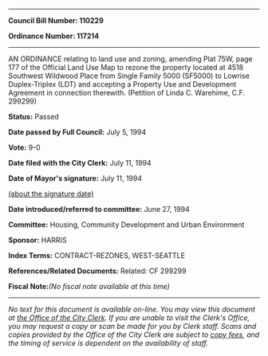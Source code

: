 

********

**Council Bill Number: 110229**
   
**Ordinance Number: 117214**
********

 AN ORDINANCE relating to land use and zoning, amending Plat 75W, page 177 of the Official Land Use Map to rezone the property located at 4518 Southwest Wildwood Place from Single Family 5000 (SF5000) to Lowrise Duplex-Triplex (LDT) and accepting a Property Use and Development Agreement in connection therewith. (Petition of Linda C. Warehime, C.F. 299299)

**Status:** Passed
   
**Date passed by Full Council:** July 5, 1994
   
**Vote:** 9-0
   
**Date filed with the City Clerk:** July 11, 1994
   
**Date of Mayor's signature:** July 11, 1994
   
[(about the signature date)](/~public/approvaldate.htm)
   
   
   
**Date introduced/referred to committee:** June 27, 1994
   
**Committee:** Housing, Community Development and Urban Environment
   
**Sponsor:** HARRIS
   
   
**Index Terms:** CONTRACT-REZONES, WEST-SEATTLE

**References/Related Documents:** Related: CF 299299

**Fiscal Note:**_(No fiscal note available at this time)_
********

_No text for this document is available on-line. You may view this document at [the Office of the City Clerk](http://www.seattle.gov/leg/clerk/contactUs.htm). If you are unable to visit the Clerk's Office, you may request a copy or scan be made for you by Clerk staff. Scans and copies provided by the Office of the City Clerk are subject to [copy fees](http://clerk.seattle.gov/~public/clerkfees.htm), and the timing of service is dependent on the availability of staff._

